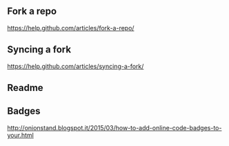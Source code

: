 ## Fork a repo
https://help.github.com/articles/fork-a-repo/
## Syncing a fork
https://help.github.com/articles/syncing-a-fork/

## Readme

## Badges
http://onionstand.blogspot.it/2015/03/how-to-add-online-code-badges-to-your.html
